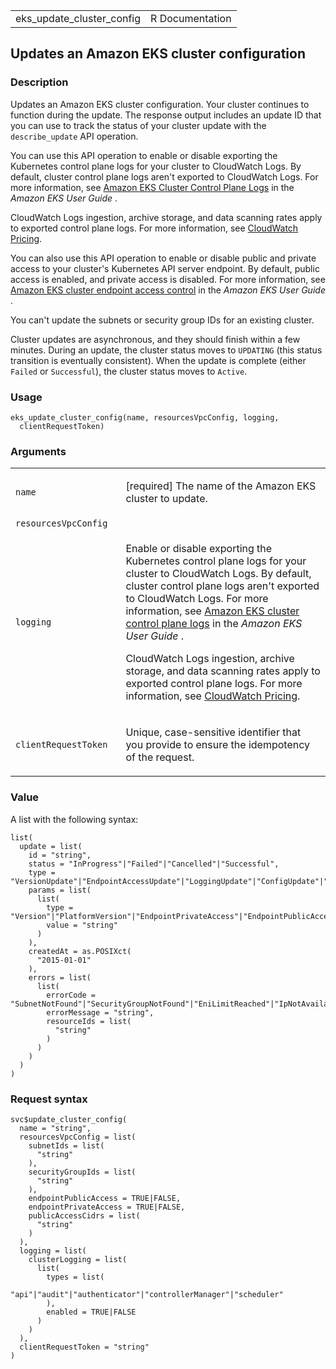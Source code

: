<table style="width: 100%;">
<tbody>
<tr class="odd">
<td>eks_update_cluster_config</td>
<td style="text-align: right;">R Documentation</td>
</tr>
</tbody>
</table>

## Updates an Amazon EKS cluster configuration

### Description

Updates an Amazon EKS cluster configuration. Your cluster continues to
function during the update. The response output includes an update ID
that you can use to track the status of your cluster update with the
`describe_update` API operation.

You can use this API operation to enable or disable exporting the
Kubernetes control plane logs for your cluster to CloudWatch Logs. By
default, cluster control plane logs aren't exported to CloudWatch Logs.
For more information, see [Amazon EKS Cluster Control Plane
Logs](https://docs.aws.amazon.com/eks/latest/userguide/control-plane-logs.html)
in the *Amazon EKS User Guide* .

CloudWatch Logs ingestion, archive storage, and data scanning rates
apply to exported control plane logs. For more information, see
[CloudWatch Pricing](https://aws.amazon.com/cloudwatch/pricing/).

You can also use this API operation to enable or disable public and
private access to your cluster's Kubernetes API server endpoint. By
default, public access is enabled, and private access is disabled. For
more information, see [Amazon EKS cluster endpoint access
control](https://docs.aws.amazon.com/eks/latest/userguide/cluster-endpoint.html)
in the *Amazon EKS User Guide* .

You can't update the subnets or security group IDs for an existing
cluster.

Cluster updates are asynchronous, and they should finish within a few
minutes. During an update, the cluster status moves to `UPDATING` (this
status transition is eventually consistent). When the update is complete
(either `Failed` or `Successful`), the cluster status moves to `Active`.

### Usage

    eks_update_cluster_config(name, resourcesVpcConfig, logging,
      clientRequestToken)

### Arguments

<table>
<colgroup>
<col style="width: 35%" />
<col style="width: 65%" />
</colgroup>
<tbody>
<tr class="odd">
<td><code id="eks_update_cluster_config_:_name">name</code></td>
<td><p>[required] The name of the Amazon EKS cluster to update.</p></td>
</tr>
<tr class="even">
<td><code
id="eks_update_cluster_config_:_resourcesVpcConfig">resourcesVpcConfig</code></td>
<td></td>
</tr>
<tr class="odd">
<td><code id="eks_update_cluster_config_:_logging">logging</code></td>
<td><p>Enable or disable exporting the Kubernetes control plane logs for
your cluster to CloudWatch Logs. By default, cluster control plane logs
aren't exported to CloudWatch Logs. For more information, see <a
href="https://docs.aws.amazon.com/eks/latest/userguide/control-plane-logs.html">Amazon
EKS cluster control plane logs</a> in the <em>Amazon EKS User Guide</em>
.</p>
<p>CloudWatch Logs ingestion, archive storage, and data scanning rates
apply to exported control plane logs. For more information, see <a
href="https://aws.amazon.com/cloudwatch/pricing/">CloudWatch
Pricing</a>.</p></td>
</tr>
<tr class="even">
<td><code
id="eks_update_cluster_config_:_clientRequestToken">clientRequestToken</code></td>
<td><p>Unique, case-sensitive identifier that you provide to ensure the
idempotency of the request.</p></td>
</tr>
</tbody>
</table>

### Value

A list with the following syntax:

    list(
      update = list(
        id = "string",
        status = "InProgress"|"Failed"|"Cancelled"|"Successful",
        type = "VersionUpdate"|"EndpointAccessUpdate"|"LoggingUpdate"|"ConfigUpdate"|"AssociateIdentityProviderConfig"|"DisassociateIdentityProviderConfig"|"AssociateEncryptionConfig"|"AddonUpdate",
        params = list(
          list(
            type = "Version"|"PlatformVersion"|"EndpointPrivateAccess"|"EndpointPublicAccess"|"ClusterLogging"|"DesiredSize"|"LabelsToAdd"|"LabelsToRemove"|"TaintsToAdd"|"TaintsToRemove"|"MaxSize"|"MinSize"|"ReleaseVersion"|"PublicAccessCidrs"|"LaunchTemplateName"|"LaunchTemplateVersion"|"IdentityProviderConfig"|"EncryptionConfig"|"AddonVersion"|"ServiceAccountRoleArn"|"ResolveConflicts"|"MaxUnavailable"|"MaxUnavailablePercentage",
            value = "string"
          )
        ),
        createdAt = as.POSIXct(
          "2015-01-01"
        ),
        errors = list(
          list(
            errorCode = "SubnetNotFound"|"SecurityGroupNotFound"|"EniLimitReached"|"IpNotAvailable"|"AccessDenied"|"OperationNotPermitted"|"VpcIdNotFound"|"Unknown"|"NodeCreationFailure"|"PodEvictionFailure"|"InsufficientFreeAddresses"|"ClusterUnreachable"|"InsufficientNumberOfReplicas"|"ConfigurationConflict"|"AdmissionRequestDenied"|"UnsupportedAddonModification"|"K8sResourceNotFound",
            errorMessage = "string",
            resourceIds = list(
              "string"
            )
          )
        )
      )
    )

### Request syntax

    svc$update_cluster_config(
      name = "string",
      resourcesVpcConfig = list(
        subnetIds = list(
          "string"
        ),
        securityGroupIds = list(
          "string"
        ),
        endpointPublicAccess = TRUE|FALSE,
        endpointPrivateAccess = TRUE|FALSE,
        publicAccessCidrs = list(
          "string"
        )
      ),
      logging = list(
        clusterLogging = list(
          list(
            types = list(
              "api"|"audit"|"authenticator"|"controllerManager"|"scheduler"
            ),
            enabled = TRUE|FALSE
          )
        )
      ),
      clientRequestToken = "string"
    )
